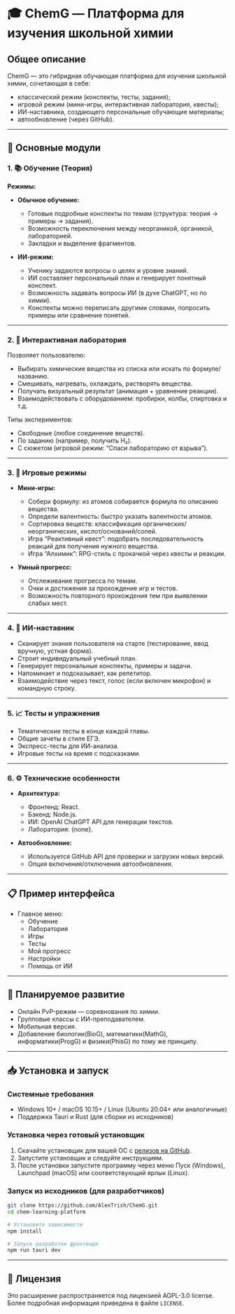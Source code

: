 # 🎓 ChemG — Платформа для изучения школьной химии

## Общее описание

ChemG — это гибридная обучающая платформа для изучения школьной химии, сочетающая в себе:

- классический режим (конспекты, тесты, задания);
- игровой режим (мини-игры, интерактивная лаборатория, квесты);
- ИИ-наставника, создающего персональные обучающие материалы;
- автообновление (через GitHub).

---

## 🧠 Основные модули

### 1. 📚 Обучение (Теория)

**Режимы:**

- **Обычное обучение:**
  - Готовые подробные конспекты по темам (структура: теория → примеры → задания).
  - Возможность переключения между неорганикой, органикой, лабораторией.
  - Закладки и выделение фрагментов.

- **ИИ-режим:**
  - Ученику задаются вопросы о целях и уровне знаний.
  - ИИ составляет персональный план и генерирует понятный конспект.
  - Возможность задавать вопросы ИИ (в духе ChatGPT, но по химии).
  - Конспекты можно переписать другими словами, попросить примеры или сравнение понятий.

---

### 2. 🧪 Интерактивная лаборатория

Позволяет пользователю:

- Выбирать химические вещества из списка или искать по формуле/названию.
- Смешивать, нагревать, охлаждать, растворять вещества.
- Получать визуальный результат (анимация + уравнение реакции).
- Взаимодействовать с оборудованием: пробирки, колбы, спиртовка и т.д.

Типы экспериментов:

- Свободные (любое соединение веществ).
- По заданию (например, получить H₂).
- С сюжетом (игровой режим: “Спаси лабораторию от взрыва”).

---

### 3. 🧩 Игровые режимы

- **Мини-игры:**
  - Собери формулу: из атомов собирается формула по описанию вещества.
  - Определи валентность: быстро указать валентности атомов.
  - Сортировка веществ: классификация органических/неорганических, кислот/оснований/солей.
  - Игра “Реактивный квест”: подобрать последовательность реакций для получения нужного вещества.
  - Игра “Алхимик”: RPG-стиль с прокачкой через квесты и реакции.

- **Умный прогресс:**
  - Отслеживание прогресса по темам.
  - Очки и достижения за прохождение игр и тестов.
  - Возможность повторного прохождения тем при выявлении слабых мест.

---

### 4. 🤖 ИИ-наставник

- Сканирует знания пользователя на старте (тестирование, ввод вручную, устная форма).
- Строит индивидуальный учебный план.
- Генерирует персональные конспекты, примеры и задачи.
- Напоминает и подсказывает, как репетитор.
- Взаимодействие через текст, голос (если включен микрофон) и командную строку.

---

### 5. 📈 Тесты и упражнения

- Тематические тесты в конце каждой главы.
- Общие зачеты в стиле ЕГЭ.
- Экспресс-тесты для ИИ-анализа.
- Игровые тесты на время с подсказками.

---

### 6. ⚙️ Технические особенности

- **Архитектура:**
  - Фронтенд: React.
  - Бэкенд: Node.js.
  - ИИ: OpenAI ChatGPT API для генерации текстов.
  - Лаборатория: {none}.

- **Автообновление:**
  - Используется GitHub API для проверки и загрузки новых версий.
  - Опция включения/отключения автообновления.

---

## 📋 Пример интерфейса

- Главное меню:
  - Обучение
  - Лаборатория
  - Игры
  - Тесты
  - Мой прогресс
  - Настройки
  - Помощь от ИИ

---

## 🌱 Планируемое развитие

- Онлайн PvP-режим — соревнования по химии.
- Групповые классы с ИИ-преподавателем.
- Мобильная версия.
- Добавление биологии(BioG), математики(MathG), информатики(ProgG) и физики(PhisG) по тому же принципу.

---

## 📥 Установка и запуск

### Системные требования

- Windows 10+ / macOS 10.15+ / Linux (Ubuntu 20.04+ или аналогичные)
- Поддержка Tauri и Rust (для сборки из исходников)

### Установка через готовый установщик

1. Скачайте установщик для вашей ОС с [релизов на GitHub](https://github.com/AlexTrish/ChemG/releases).
2. Запустите установщик и следуйте инструкциям.
3. После установки запустите программу через меню Пуск (Windows), Launchpad (macOS) или соответствующий ярлык (Linux).

### Запуск из исходников (для разработчиков)

```bash
git clone https://github.com/AlexTrish/ChemG.git
cd chem-learning-platform

# Установите зависимости
npm install

# Запуск разработки фронтенда
npm run tauri dev
```

---

## 📝 Лицензия

Это расширение распространяется под лицензией AGPL-3.0 license. Более подробная информация приведена в файле `LICENSE`.
